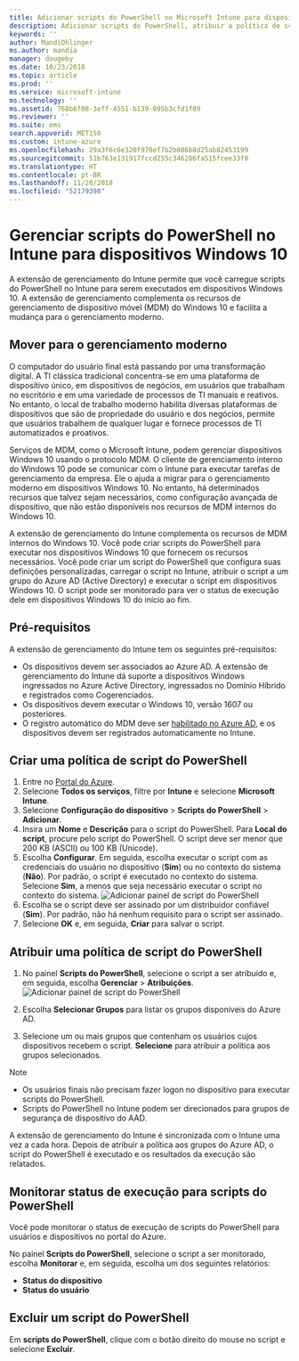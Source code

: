 ```yaml
---
title: Adicionar scripts do PowerShell no Microsoft Intune para dispositivos Windows 10 – Azure | Microsoft Docs
description: Adicionar scripts do PowerShell, atribuir a política de script para grupos do Azure Active Directory, usar relatórios para monitorar os scripts e ver as etapas para excluir os scripts que você adicionar em dispositivos Windows 10 no Microsoft Intune.
keywords: ''
author: MandiOhlinger
ms.author: mandia
manager: dougeby
ms.date: 10/23/2018
ms.topic: article
ms.prod: ''
ms.service: microsoft-intune
ms.technology: ''
ms.assetid: 768b6f08-3eff-4551-b139-095b3cfd1f89
ms.reviewer: ''
ms.suite: ems
search.appverid: MET150
ms.custom: intune-azure
ms.openlocfilehash: 29a3f6c6e320f970ef7b2b086b8d25ab82453199
ms.sourcegitcommit: 51b763e131917fccd255c346286fa515fcee33f0
ms.translationtype: HT
ms.contentlocale: pt-BR
ms.lasthandoff: 11/20/2018
ms.locfileid: "52179398"
---
```

# <a name="manage-powershell-scripts-in-intune-for-windows-10-devices"></a>Gerenciar scripts do PowerShell no Intune para dispositivos Windows 10
A extensão de gerenciamento do Intune permite que você carregue scripts do PowerShell no Intune para serem executados em dispositivos Windows 10. A extensão de gerenciamento complementa os recursos de gerenciamento de dispositivo móvel (MDM) do Windows 10 e facilita a mudança para o gerenciamento moderno.

## <a name="moving-to-modern-management"></a>Mover para o gerenciamento moderno
O computador do usuário final está passando por uma transformação digital. A TI clássica tradicional concentra-se em uma plataforma de dispositivo único, em dispositivos de negócios, em usuários que trabalham no escritório e em uma variedade de processos de TI manuais e reativos. No entanto, o local de trabalho moderno habilita diversas plataformas de dispositivos que são de propriedade do usuário e dos negócios, permite que usuários trabalhem de qualquer lugar e fornece processos de TI automatizados e proativos. 

Serviços de MDM, como o Microsoft Intune, podem gerenciar dispositivos Windows 10 usando o protocolo MDM. O cliente de gerenciamento interno do Windows 10 pode se comunicar com o Intune para executar tarefas de gerenciamento da empresa. Ele o ajuda a migrar para o gerenciamento moderno em dispositivos Windows 10. No entanto, há determinados recursos que talvez sejam necessários, como configuração avançada de dispositivo, que não estão disponíveis nos recursos de MDM internos do Windows 10.

A extensão de gerenciamento do Intune complementa os recursos de MDM internos do Windows 10. Você pode criar scripts do PowerShell para executar nos dispositivos Windows 10 que fornecem os recursos necessários. Você pode criar um script do PowerShell que configura suas definições personalizadas, carregar o script no Intune, atribuir o script a um grupo do Azure AD (Active Directory) e executar o script em dispositivos Windows 10. O script pode ser monitorado para ver o status de execução dele em dispositivos Windows 10 do início ao fim.

## <a name="prerequisites"></a>Pré-requisitos
A extensão de gerenciamento do Intune tem os seguintes pré-requisitos:
- Os dispositivos devem ser associados ao Azure AD. A extensão de gerenciamento do Intune dá suporte a dispositivos Windows ingressados no Azure Active Directory, ingressados no Domínio Híbrido e registrados como Cogerenciados.
- Os dispositivos devem executar o Windows 10, versão 1607 ou posteriores.
- O registro automático do MDM deve ser [habilitado no Azure AD](https://docs.microsoft.com/intune/windows-enroll#enable-windows-10-automatic-enrollment), e os dispositivos devem ser registrados automaticamente no Intune.

## <a name="create-a-powershell-script-policy"></a>Criar uma política de script do PowerShell 
1. Entre no [Portal do Azure](https://portal.azure.com).
2. Selecione **Todos os serviços**, filtre por **Intune** e selecione **Microsoft Intune**.
3. Selecione **Configuração do dispositivo** > **Scripts do PowerShell** > **Adicionar**.
4. Insira um **Nome** e **Descrição** para o script do PowerShell. Para **Local do script**, procure pelo script do PowerShell. O script deve ser menor que 200 KB (ASCII) ou 100 KB (Unicode).
5. Escolha **Configurar**. Em seguida, escolha executar o script com as credenciais do usuário no dispositivo (**Sim**) ou no contexto do sistema (**Não**). Por padrão, o script é executado no contexto do sistema. Selecione **Sim**, a menos que seja necessário executar o script no contexto do sistema. 
  ![Adicionar painel de script do PowerShell](./media/mgmt-extension-add-script.png)
6. Escolha se o script deve ser assinado por um distribuidor confiável (**Sim**). Por padrão, não há nenhum requisito para o script ser assinado. 
7. Selecione **OK** e, em seguida, **Criar** para salvar o script.

## <a name="assign-a-powershell-script-policy"></a>Atribuir uma política de script do PowerShell
1. No painel **Scripts do PowerShell**, selecione o script a ser atribuído e, em seguida, escolha **Gerenciar** > **Atribuições**.
  ![Adicionar painel de script do PowerShell](./media/mgmt-extension-assignments.png)
 
2. Escolha **Selecionar Grupos** para listar os grupos disponíveis do Azure AD. 
3. Selecione um ou mais grupos que contenham os usuários cujos dispositivos recebem o script. **Selecione** para atribuir a política aos grupos selecionados.

> [!NOTE]
> - Os usuários finais não precisam fazer logon no dispositivo para executar scripts do PowerShell. 
> - Scripts do PowerShell no Intune podem ser direcionados para grupos de segurança de dispositivo do AAD.

A extensão de gerenciamento do Intune é sincronizada com o Intune uma vez a cada hora. Depois de atribuir a política aos grupos do Azure AD, o script do PowerShell é executado e os resultados da execução são relatados. 
 
## <a name="monitor-run-status-for-powershell-scripts"></a>Monitorar status de execução para scripts do PowerShell
Você pode monitorar o status de execução de scripts do PowerShell para usuários e dispositivos no portal do Azure.

No painel **Scripts do PowerShell**, selecione o script a ser monitorado, escolha **Monitorar** e, em seguida, escolha um dos seguintes relatórios:
   - **Status do dispositivo**
   - **Status do usuário**

## <a name="delete-a-powershell-script"></a>Excluir um script do PowerShell
Em **scripts do PowerShell**, clique com o botão direito do mouse no script e selecione **Excluir**.
